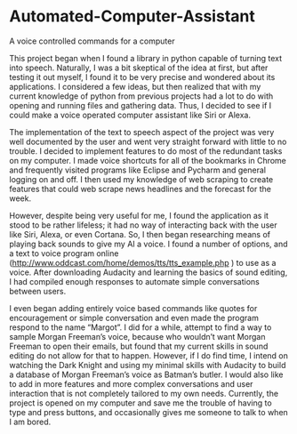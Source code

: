# Automated-Computer-Assistant
A voice controlled commands for a computer

This project began when I found a library in python capable of turning text into speech. Naturally, I was a bit skeptical of the idea at first, but after testing it out myself, I found it to be very precise and wondered about its applications. I considered a few ideas, but then realized that with my current knowledge of python from previous projects had a lot to do with opening and running files and gathering 
data. Thus, I decided to see if I could make a voice operated computer assistant like Siri or Alexa. 

The implementation of the text to speech aspect of the project was very well documented by the user and went very straight forward with little to no trouble. I decided to implement features to do most of the redundant tasks on my computer. I made voice shortcuts for all of the bookmarks in Chrome and frequently visited programs like Eclipse and Pycharm and general logging on and off. I then used my knowledge of web scraping to create features that could web scrape news headlines and the forecast for the week. 

However, despite being very useful for me, I found the application as it stood to be rather lifeless; it had no way of interacting back with the user like Siri, Alexa, or even Cortana. So, I then began researching means of playing back sounds to give my AI a voice. I found a number of options, and a text to voice program online (http://www.oddcast.com/home/demos/tts/tts_example.php ) to use as a voice. After downloading Audacity and learning the basics of sound editing, I had compiled enough responses to automate simple conversations between users. 
 
I even began adding entirely voice based commands like quotes for encouragement or simple conversation and even made the program respond to the name “Margot”. I did for a while, attempt to find a way to sample Morgan Freeman’s voice, because who wouldn’t want Morgan Freeman to open their emails, but found that my current skills in sound editing do not allow for that to happen. However, if I do find time, I intend on watching the Dark Knight and using my minimal skills with Audacity to build a database of Morgan Freeman’s voice as Batman’s butler. I would also like to add in more features and more complex conversations and user interaction that is not completely tailored to my own needs. Currently, the project is opened on my computer and save me the trouble of having to type and press buttons, and occasionally gives me someone to talk to when I am bored. 


 

